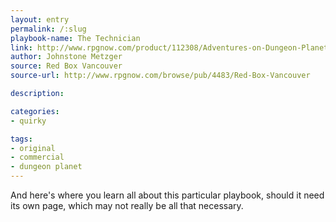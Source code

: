 ```yaml
---
layout: entry
permalink: /:slug
playbook-name: The Technician
link: http://www.rpgnow.com/product/112308/Adventures-on-Dungeon-Planet
author: Johnstone Metzger
source: Red Box Vancouver
source-url: http://www.rpgnow.com/browse/pub/4483/Red-Box-Vancouver

description:

categories:
- quirky

tags:
- original
- commercial
- dungeon planet
---
```


And here's where you learn all about this particular playbook, should it need its own page, which may not really be all that necessary.
